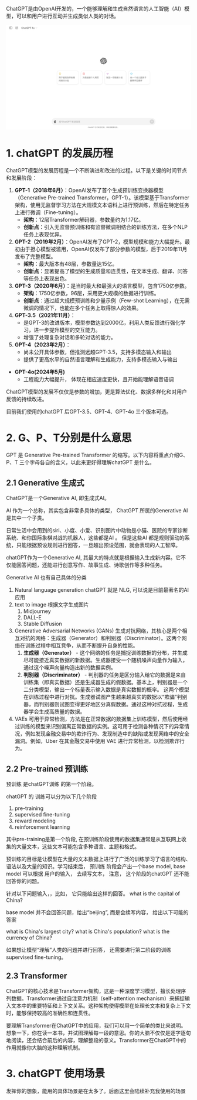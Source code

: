 
ChatGPT是由OpenAI开发的，一个能够理解和生成自然语言的人工智能（AI）模型，可以和用户进行互动并生成类似人类的对话。

![1.png](images%2FIntro-to-chatGPT-%E4%BB%8EG%E3%80%81P%E3%80%81T%E5%90%AB%E4%B9%89%E8%A7%A3%E9%87%8AchatGPT%2F1.png)

# 1. chatGPT 的发展历程
ChatGPT模型的发展历程是一个不断演进和改进的过程。以下是关键的时间节点和发展阶段：

1. **GPT-1（2018年6月）**：OpenAI发布了首个生成预训练变换器模型（Generative Pre-trained Transformer，GPT-1）。该模型基于Transformer架构，使用无监督学习方法在大规模文本语料上进行预训练，然后在特定任务上进行微调（Fine-tuning）。
    - **架构**：12层Transformer解码器，参数量约为1.17亿。
    - **创新点**：引入无监督预训练和有监督微调相结合的训练方法，在多个NLP任务上表现优异。
1. **GPT-2（2019年2月）**：OpenAI发布了GPT-2，模型规模和能力大幅提升。最初由于担心模型被滥用，OpenAI仅发布了部分参数的模型，后于2019年11月发布了完整模型。
    - **架构**：最大版本有48层，参数量达15亿。
    - **创新点**：显著提高了模型的生成质量和连贯性，在文本生成、翻译、问答等任务上表现出色。
1. **GPT-3（2020年6月）**：是当时最大和最强大的语言模型，包含1750亿参数。
    - **架构**：1750亿参数，96层，采用更大规模的数据进行训练。
    - **创新点**：通过超大规模预训练和少量示例（Few-shot Learning），在无需微调的情况下，也能在多个任务上取得惊人的效果。
4. **GPT-3.5（2021年11月）**：
    - 是GPT-3的改进版本，模型参数达到2000亿，利用人类反馈进行强化学习，进一步提升模型的交互能力。
    - 增强了处理复杂对话和多轮对话的能力。
6. **GPT-4（2023年2月）**：
    - 尚未公开具体参数，但推测远超GPT-3.5，支持多模态输入和输出
    - 提供了更高水平的自然语言理解和生成能力，支持多模态输入与输出
- **GPT-4o(2024年5月)**
    - 工程能力大幅提升， 体现在相应速度更快，且开始能理解语音语调

ChatGPT模型的发展不仅仅是参数的增加，更是算法优化、数据多样化和对用户反馈的持续改进。

目前我们使用的chatGPT 后GPT-3.5、GPT-4、GPT-4o 三个版本可选。

# 2. G、P、T分别是什么意思
GPT 是 Generative Pre-trained Transformer 的缩写。以下内容将重点介绍G、P、T 三个字母各自的含义，以此来更好得理解chatGPT 是什么。
## 2.1 Generative  生成式

ChatGPT是一个Generative AI, 即生成式AI。

AI 作为一个总称，其实包含非常多具体的类型， ChatGPT 所属的Generative  AI 是其中一个子类。

日常生活中会用到的siri、小度、小爱、识别图片中动物是小猫、医院的专家诊断系统、和你国际象棋对战的机器人，这些都是AI 。 但是这些AI 都是规则驱动的系统，只能根据预设规则进行回答，一旦超出预设范围，就会表现的人工智障。

chatGPT作为一个Generative AI, 其最大的特点就是根据输入生成新内容。它不仅能回答问题，还能进行创意写作、故事生成、诗歌创作等多种任务。

Generative AI 也有自己具体的分类

1. Natural language generation
   chatGPT 就是 NLG, 可以说是目前最著名的AI 应用
2.  text to image
    根据文字生成图片
    1. Midjourney
    2. DALL-E
    3. Stable Diffusion
3.  Generative Adversarial Networks (GANs)
    生成对抗网络，其核心是两个相互对抗的网络：生成器（Generator）和判别器（Discriminator）。这两个网络在训练过程中相互竞争，从而不断提升自身的性能。
    1. **生成器（Generator）** - 这个网络的任务是捕捉训练数据的分布，并生成尽可能接近真实数据的新数据。生成器接受一个随机噪声向量作为输入，通过这个噪声向量构造出新的数据实例。
    2. **判别器（Discriminator）** - 判别器的任务是区分输入给它的数据是来自训练集（即真实数据）还是生成器生成的假数据。基本上，判别器是一个二分类模型，输出一个标量表示输入数据是真实数据的概率。
       这两个模型在训练过程中进行对抗。生成器试图产生越来越真实的数据以“欺骗”判别器，而判别器则试图变得更好地区分真假数据。通过这种对抗过程，生成器学会生成高质量的数据。
4. VAEs
   可用于异常检测，方法是在正常数据的数据集上训练模型，然后使用经过训练的模型来识别偏离正常数据的实例。这可用于检测各种情况下的异常情况，例如发现金融交易中的欺诈行为、发现制造中的缺陷或发现网络中的安全漏洞。例如，Uber 在其金融交易中使用 VAE 进行异常检测，以检测欺诈行为。


## 2.2 Pre-trained 预训练

预训练 是chatGPT训练 的第一个阶段。

chatGPT 的 训练可以分为以下几个阶段
1. pre-training
2. supervised fine-tuning
3. reward modeling
4. reinforcement learning

其中pre-training是第一个阶段, 在预训练阶段使用的数据集通常是从互联网上收集的大量文本，这些文本可能包含多种语言、主题和格式。

预训练的目标是让模型在大量的文本数据上进行了广泛的训练学习了语言的结构、语法以及大量的知识。学习结束后， 预训练 阶段会产出一个base model, base model 可以根据 用户的输入， 去续写文本， 注意， 这个阶段的chatGPT 还不能回答你的问题。

针对以下问题输入，，比如， 它只能给出这样的回答。
what is the capital of China?

base model 并不会回答问题，给出“beijing”, 而是会续写内容， 给出以下可能的答案

what is China's largest city?
what is China's population?
what is the currency of China?

如果想让模型“理解”人类的问题并进行回答， 还需要进行第二阶段的训练 supervised fine-tuning。

## 2.3 Transformer
ChatGPT的核心技术是Transformer架构，这是一种深度学习模型，擅长处理序列数据。Transformer通过自注意力机制（self-attention mechanism）来捕捉输入文本中的重要特征和上下文关系。这种架构使得模型在处理长文本和复杂上下文时，能够保持较高的准确性和连贯性。

要理解Transformer在ChatGPT中的应用，我们可以用一个简单的类比来说明。想象一下，你在读一本书，并试图理解每一段的意思。你的大脑不仅仅是逐字逐句地阅读，还会结合前后的内容，理解整段的意义。Transformer在ChatGPT中的作用就像你大脑的这种理解机制。


# 3. chatGPT 使用场景
发挥你的想象，能用的具体场景是在太多了。后面这里会陆续补充我使用的场景
